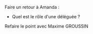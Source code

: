 Faire un retour à Amanda :
- Quel est le rôle d'une déléguée ?

Refaire le point avec Maxime GROUSSIN